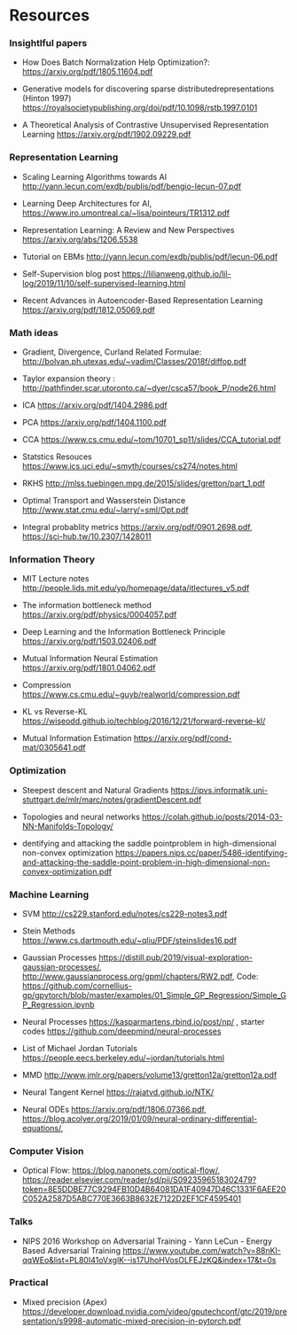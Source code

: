# Resources
### Insightlful papers

+ How Does Batch Normalization Help Optimization?: https://arxiv.org/pdf/1805.11604.pdf

+ Generative models for discovering sparse distributedrepresentations (Hinton 1997) https://royalsocietypublishing.org/doi/pdf/10.1098/rstb.1997.0101

+ A Theoretical Analysis of Contrastive Unsupervised Representation Learning https://arxiv.org/pdf/1902.09229.pdf

### Representation Learning 

+ Scaling Learning Algorithms towards AI http://yann.lecun.com/exdb/publis/pdf/bengio-lecun-07.pdf

+ Learning Deep Architectures for AI, https://www.iro.umontreal.ca/~lisa/pointeurs/TR1312.pdf

+ Representation Learning: A Review and New Perspectives https://arxiv.org/abs/1206.5538

+ Tutorial on EBMs http://yann.lecun.com/exdb/publis/pdf/lecun-06.pdf

+ Self-Supervision blog post https://lilianweng.github.io/lil-log/2019/11/10/self-supervised-learning.html

+ Recent Advances in Autoencoder-Based Representation Learning https://arxiv.org/pdf/1812.05069.pdf

### Math ideas

+ Gradient, Divergence, Curland Related Formulae: http://bolvan.ph.utexas.edu/~vadim/Classes/2018f/diffop.pdf

+ Taylor expansion theory : http://pathfinder.scar.utoronto.ca/~dyer/csca57/book_P/node26.html

+ ICA https://arxiv.org/pdf/1404.2986.pdf

+ PCA https://arxiv.org/pdf/1404.1100.pdf

+ CCA https://www.cs.cmu.edu/~tom/10701_sp11/slides/CCA_tutorial.pdf

+ Statstics Resouces https://www.ics.uci.edu/~smyth/courses/cs274/notes.html

+ RKHS http://mlss.tuebingen.mpg.de/2015/slides/gretton/part_1.pdf

+ Optimal Transport and Wasserstein Distance http://www.stat.cmu.edu/~larry/=sml/Opt.pdf

+ Integral probablity metrics https://arxiv.org/pdf/0901.2698.pdf, https://sci-hub.tw/10.2307/1428011

### Information Theory

+ MIT Lecture notes http://people.lids.mit.edu/yp/homepage/data/itlectures_v5.pdf

+ The information bottleneck method https://arxiv.org/pdf/physics/0004057.pdf

+ Deep  Learning  and  the  Information  Bottleneck  Principle https://arxiv.org/pdf/1503.02406.pdf

+ Mutual Information Neural Estimation https://arxiv.org/pdf/1801.04062.pdf

+ Compression https://www.cs.cmu.edu/~guyb/realworld/compression.pdf

+ KL vs Reverse-KL https://wiseodd.github.io/techblog/2016/12/21/forward-reverse-kl/

+ Mutual Information Estimation https://arxiv.org/pdf/cond-mat/0305641.pdf

### Optimization

+ Steepest descent and Natural Gradients https://ipvs.informatik.uni-stuttgart.de/mlr/marc/notes/gradientDescent.pdf
+ Topologies and neural networks https://colah.github.io/posts/2014-03-NN-Manifolds-Topology/

+ dentifying and attacking the saddle pointproblem in high-dimensional non-convex optimization https://papers.nips.cc/paper/5486-identifying-and-attacking-the-saddle-point-problem-in-high-dimensional-non-convex-optimization.pdf

### Machine Learning

+ SVM http://cs229.stanford.edu/notes/cs229-notes3.pdf

+ Stein Methods https://www.cs.dartmouth.edu/~qliu/PDF/steinslides16.pdf

+ Gaussian Processes https://distill.pub/2019/visual-exploration-gaussian-processes/, http://www.gaussianprocess.org/gpml/chapters/RW2.pdf, Code: https://github.com/cornellius-gp/gpytorch/blob/master/examples/01_Simple_GP_Regression/Simple_GP_Regression.ipynb

+ Neural Processes https://kasparmartens.rbind.io/post/np/ , starter codes https://github.com/deepmind/neural-processes

+ List of Michael Jordan Tutorials https://people.eecs.berkeley.edu/~jordan/tutorials.html

+ MMD http://www.jmlr.org/papers/volume13/gretton12a/gretton12a.pdf

+ Neural Tangent Kernel https://rajatvd.github.io/NTK/

+ Neural ODEs https://arxiv.org/pdf/1806.07366.pdf, https://blog.acolyer.org/2019/01/09/neural-ordinary-differential-equations/, 

### Computer Vision

+ Optical Flow: https://blog.nanonets.com/optical-flow/, https://reader.elsevier.com/reader/sd/pii/S0923596518302479?token=8E5DDBE77C9294FB10D4B64081DA1F40947D46C1331F6AEE20C052A2587D5ABC770E3663B8632E7122D2EF1CF4595401

### Talks

+ NIPS 2016 Workshop on Adversarial Training - Yann LeCun - Energy Based Adversarial Training https://www.youtube.com/watch?v=88nKI-qqWEo&list=PL80I41oVxglK--is17UhoHVosOLFEJzKQ&index=17&t=0s


### Practical

+ Mixed precision (Apex) https://developer.download.nvidia.com/video/gputechconf/gtc/2019/presentation/s9998-automatic-mixed-precision-in-pytorch.pdf
